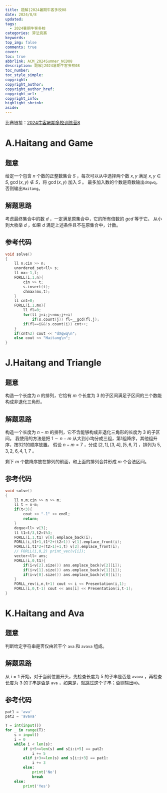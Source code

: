 ```yaml
---
title: 题解|2024暑期牛客多校08
date: 2024/8/8
updated:
tags:
  - 2024暑期牛客多校
categories: 算法竞赛
keywords:
top_img: false
comments: true
cover:
toc: true
abbrlink: ACM_2024Summer_NCD08
description: 题解|2024暑期牛客多校08
toc_number:
toc_style_simple:
copyright:
copyright_author:
copyright_author_href:
copyright_url:
copyright_info:
highlight_shrink:
aside:
---
```


比赛链接：[2024牛客暑期多校训练营8](https://ac.nowcoder.com/acm/contest/81603)

# A.Haitang and Game
## 题意
给定一个包含 $n$ 个数的正整数集合 $S$ ，每次可以从中选择两个数 $x,y$ 满足 $x,y\in S,\gcd(x,y)\notin S$，将 $\gcd(x,y)$ 加入 $S$ 。
最多加入数的个数是奇数输出`dXqwq`，否则输出`Haitang`。

## 解题思路
考虑最终集合中的数 $d$ ，一定满足原集合中，它的所有倍数的 $gcd$ 等于它。
从小到大枚举 $d$ ，如果 $d$ 满足上述条件且不在原集合中，计数。

## 参考代码
```cpp
void solve()
{
    ll n;cin >> n;
    unordered_set<ll> s;
    ll mx=-1,t;
    FORLL(i,1,n){
        cin >> t;
        s.insert(t);
        chmax(mx,t);
    }
    ll cnt=0;
    FORLL(i,1,mx){
        ll fl=0;
        for(ll j=i;j<=mx;j+=i)
            if(s.count(j)) fl=__gcd(fl,j);
        if(fl==i&&!s.count(i)) cnt++;
    }
    if(cnt%2) cout << "dXqwq\n";
    else cout << "Haitang\n";
}
```

# J.Haitang and Triangle
## 题意
构造一个长度为 $n$ 的排列，它恰有 $m$ 个长度为 $3$ 的子区间满足子区间的三个数能构成非退化三角形。

## 解题思路
构造一个长度为 $n-m$ 的排列，它不含能够构成非退化三角形的长度为 $3$ 的子区间。
我使用的方法是把 $1\sim n-m$ 从大到小均分成三组，第1组降序，其他组升序，按321的顺序放置。
假设 $n-m=7$ ，分成 $[2,1],[3,4],[5,6,7]$ ，排列为 $5,3,2,\ 6,4,1,\ 7$ 。

剩下 $m$ 个数降序放在排列的前面，和上面的排列合并形成 $m$ 个合法区间。

## 参考代码
```cpp
void solve()
{
    ll n,m;cin >> n >> m;
    ll t = n-m;
    if(t<3){
        cout << "-1" << endl;
        return;
    }
    deque<ll> v[3];
    ll t1=t/3,t2=t%3;
    FORLL(i,1,t1) v[0].emplace_back(i);
    FORLL(i,t1+1,t1*2+(t2>1)) v[1].emplace_front(i);
    FORLL(i,t1*2+(t2>1)+1,t) v[2].emplace_front(i);
    // FORLL(i,0,2) print_vec(v[i]);
    vector<ll> ans;
    FORLL(i,0,t1){
        if(i<v[2].size()) ans.emplace_back(v[2][i]);
        if(i<v[1].size()) ans.emplace_back(v[1][i]);
        if(i<v[0].size()) ans.emplace_back(v[0][i]);
    }
    FORLL_rev(i,n,t+1) cout << i << Presentation(i,1);
    FORLL(i,0,t-1) cout << ans[i] << Presentation(i,t-1);
}
```

# K.Haitang and Ava
## 题意
判断给定字符串是否仅由若干个 `ava` 和 `avava` 组成。

## 解题思路
从 $i=1$ 开始，对于当前位置开头，先检查长度为 $5$ 的子串是否是 `avava` ，再检查长度为 $3$ 的子串是否是 `ava` ，如果是，就跳过这个子串；否则输出`NO`。

## 参考代码
```python
pat1 = 'ava'
pat2 = 'avava'

T = int(input())
for _ in range(T):
    s = input()
    i = 0
    while i < len(s):
        if i+5<=len(s) and s[i:i+5] == pat2:
            i += 5
        elif i+3<=len(s) and s[i:i+3] == pat1:
            i += 3
        else:
            print('No')
            break
    else:
        print('Yes')
```